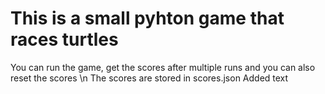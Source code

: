 # This is a small pyhton game that races turtles
You can run the game, get the scores after multiple runs and you can also reset the scores \n
The scores are stored in scores.json
Added text